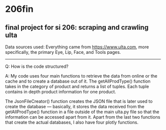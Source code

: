 # 206fin
final project for si 206: scraping and crawling ulta
-------------------------
Data sources used: Everything came from https://www.ulta.com, more specifically, the primary Eye, Lip, Face, and Tools pages.

-------------------------
Q: How is the code structured?

A: My code uses four main functions to retrieve the data from online or the cache and to create a database out of it. The getAllProdType() function takes in the category of product and returns a list of tuples. Each tuple contains in depth product information for one product.

The JsonFileCreator() function creates the JSON file that is later used to create the database — basically, it stores the data received from the getAllProdType() function in a file outside of the main ulta.py file so that the information can be accessed apart from it.
  Apart from the last two functions that create the actual databases, I also have four plotly functions.
